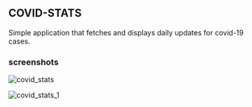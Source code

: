 ## COVID-STATS

Simple application that fetches and displays daily updates for covid-19 cases.

### screenshots

![covid_stats](https://user-images.githubusercontent.com/67467659/108110518-0968bc00-709c-11eb-88e5-c10aeb06dee8.png)

![covid_stats_1](https://user-images.githubusercontent.com/67467659/108110578-1e454f80-709c-11eb-8466-b1bb9a2e0931.png)
